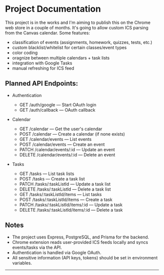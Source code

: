 # Project Documentation

This project is in the works and I'm aiming to publish this on the Chrome web store in a couple of months. 
It's going to allow custom ICS parsing from the Canvas calendar. Some features:

- classification of events (assignments, homework, quizzes, tests, etc.)
- custom blacklist/whitelist for certain classes/event types
- color coding
- oragnize between multiple calendars + task lists
- integration with Google Tasks
- manual refreshing for ICS feed


## Planned API Endpoints:

- Authentication
  - GET /auth/google — Start OAuth login
  - GET /auth/callback — OAuth callback

- Calendar
  - GET /calendar — Get the user's calendar
  - POST /calendar — Create a calendar (if none exists)
  - GET /calendar/events — List events
  - POST /calendar/events — Create an event
  - PATCH /calendar/events/:id — Update an event
  - DELETE /calendar/events/:id — Delete an event

- Tasks
  - GET /tasks — List task lists
  - POST /tasks — Create a task list
  - PATCH /tasks/:taskListId — Update a task list
  - DELETE /tasks/:taskListId — Delete a task list
  - GET /tasks/:taskListId/items — List tasks
  - POST /tasks/:taskListId/items — Create a task
  - PATCH /tasks/:taskListId/items/:id — Update a task
  - DELETE /tasks/:taskListId/items/:id — Delete a task

## Notes

- The project uses Express, PostgreSQL, and Prisma for the backend.
- Chrome extension reads user-provided ICS feeds locally and syncs events/tasks via the API.
- Authentication is handled via Google OAuth.
- All sensitive information (API keys, tokens) should be set in environment variables.

---

